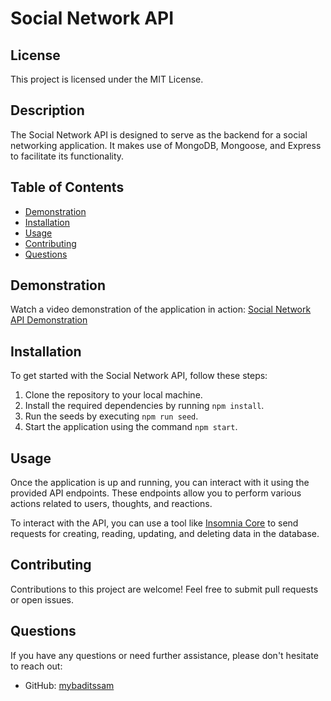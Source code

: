 # Social Network API

## License

This project is licensed under the MIT License.

## Description

The Social Network API is designed to serve as the backend for a social networking application. It makes use of MongoDB, Mongoose, and Express to facilitate its functionality.

## Table of Contents

- [Demonstration](#demonstration)
- [Installation](#installation)
- [Usage](#usage)
- [Contributing](#contributing)
- [Questions](#questions)

## Demonstration

Watch a video demonstration of the application in action: [Social Network API Demonstration](#)

## Installation

To get started with the Social Network API, follow these steps:

1. Clone the repository to your local machine.
2. Install the required dependencies by running `npm install`.
3. Run the seeds by executing `npm run seed`.
4. Start the application using the command `npm start`.

## Usage

Once the application is up and running, you can interact with it using the provided API endpoints. These endpoints allow you to perform various actions related to users, thoughts, and reactions.

To interact with the API, you can use a tool like [Insomnia Core](https://insomnia.rest/) to send requests for creating, reading, updating, and deleting data in the database.

## Contributing

Contributions to this project are welcome! Feel free to submit pull requests or open issues.

## Questions

If you have any questions or need further assistance, please don't hesitate to reach out:

- GitHub: [mybaditssam](https://github.com/mybaditssam)

